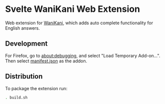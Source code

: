# Svelte WaniKani Web Extension
Web extension for [WaniKani](https://www.wanikani.com), which adds auto complete functionality for English answers.

## Development
For Firefox, go to [about:debugging](about:debugging), and select "Load Temporary Add-on...". Then select [manifest.json](src/manifest.json) as the addon.

## Distribution
To package the extension run:
```bash
. build.sh
```
